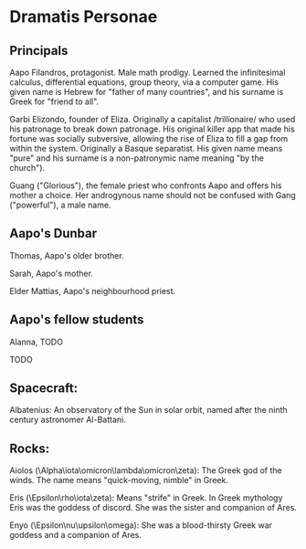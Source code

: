 # Dramatis Personae

## Principals

Aapo Filandros, protagonist. Male math prodigy. Learned the infinitesimal calculus, differential equations, group theory, via a computer game. His given name is Hebrew for "father of many countries", and his surname is Greek for "friend to all".

Garbi Elizondo, founder of Eliza. Originally a capitalist /trillionaire/ who used his patronage to break down patronage. His original killer app that made his fortune was socially subversive, allowing the rise of Eliza to fill a gap from within the system. Originally a Basque separatist. His given name means "pure" and his surname is a non-patronymic name meaning "by the church").

Guang ("Glorious"), the female priest who confronts Aapo and offers his mother a choice. Her androgynous name should not be confused with Gang ("powerful"), a male name.

## Aapo's Dunbar

Thomas, Aapo's older brother.

Sarah, Aapo's mother.

Elder Mattias, Aapo's neighbourhood priest.

## Aapo's fellow students

Alanna, TODO

TODO

## Spacecraft:

Albatenius: An observatory of the Sun in solar orbit, named after the ninth century astronomer Al-Battani.

## Rocks:

Aiolos (\Alpha\iota\omicron\lambda\omicron\zeta): The Greek god of the winds. The name means "quick-moving, nimble" in Greek. 

Eris (\Epsilon\rho\iota\zeta): Means "strife" in Greek. In Greek mythology Eris was the goddess of discord. She was the sister and companion of Ares.

Enyo (\Epsilon\nu\upsilon\omega): She was a blood-thirsty Greek war goddess and a companion of Ares.

